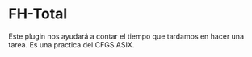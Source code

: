 # FH-Total


Este plugin nos ayudará a contar el tiempo que tardamos en hacer una tarea.
Es una practica del CFGS ASIX.
